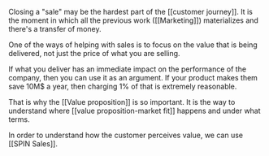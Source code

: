 Closing a "sale" may be the hardest part of the [[customer journey]]. It is the moment in which all the previous work ([[Marketing]]) materializes and there's a transfer of money. 

One of the ways of helping with sales is to focus on the value that is being delivered, not just the price of what you are selling. 

If what you deliver has an immediate impact on the performance of the company, then you can use it as an argument. If your product makes them save 10M$ a year, then charging 1% of that is extremely reasonable. 

That is why the [[Value proposition]] is so important. It is the way to understand where [[value proposition-market fit]] happens and under what terms. 

In order to understand how the customer perceives value, we can use [[SPIN Sales]]. 